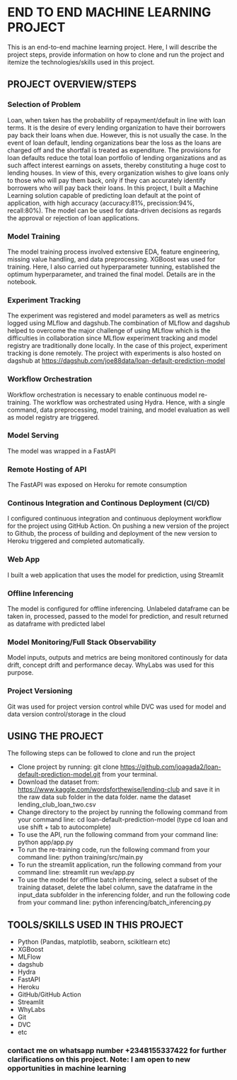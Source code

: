 # END TO END MACHINE LEARNING PROJECT
This is an end-to-end machine learning project. Here, I will describe the project steps, provide information on how to clone and run the project and itemize the technologies/skills used in this project.

## PROJECT OVERVIEW/STEPS
### Selection of Problem
Loan, when taken has the probability of repayment/default in line with loan terms. It is the desire of every lending organization to have their borrowers pay back their loans when due. However, this is not usually the case. In the event of loan default, lending organizations bear the loss as the loans are charged off and the shortfall is treated as expenditure. The provisions for loan defaults reduce the total loan portfolio of lending organizations and as such affect interest earnings on assets, thereby constituting a huge cost to lending houses. In view of this, every organization wishes to give loans only to those who will pay them back, only if they can accurately identify borrowers who will pay back their loans. In this project, I built a Machine Learning solution capable of predicting loan default at the point of application, with high accuracy (accuracy:81%, precission:94%, recall:80%). The model can be used for data-driven decisions as regards the approval or rejection of loan applications.
### Model Training
The model training process involved extensive EDA, feature engineering, missing value handling, and data preprocessing. XGBoost was used for training. Here, I also carried out hyperparameter tunning, established the optimum hyperparameter, and trained the final model. Details are in the notebook.
### Experiment Tracking
The experiment was registered and model parameters as well as metrics logged using MLflow and dagshub.The combination of MLflow and dagshub helped to overcome the major challenge of using MLflow which is the difficulties in collaboration since MLflow experiment tracking and model registry are traditionally done locally. In the case of this project, experiment tracking is done remotely. The project with experiments is also hosted on dagshub at https://dagshub.com/joe88data/loan-default-prediction-model
### Workflow Orchestration
Workflow orchestration is necessary to enable continuous model re-training. The workflow was orchestrated using Hydra. Hence, with a single command, data preprocessing, model training, and model evaluation as well as model registry are triggered.
### Model Serving
The model was wrapped in a FastAPI
### Remote Hosting of API
The FastAPI was exposed on Heroku for remote consumption
### Continous Integration and Continous Deployment (CI/CD)
I configured continuous integration and continuous deployment workflow for the project using GitHub Action. On pushing a new version of the project to Github, the process of building and deployment of the new version to Heroku triggered and completed automatically.
### Web App
I built a web application that uses the model for prediction, using Streamlit
### Offline Inferencing
The model is configured for offline inferencing. Unlabeled dataframe can be taken in, processed, passed to the model for prediction, and result returned as dataframe with predicted label
### Model Monitoring/Full Stack Observability
Model inputs, outputs and metrics are being monitored continously for data drift, concept drift and performance decay. WhyLabs was used for this purpose.
### Project Versioning
Git was used for project version control while DVC was used for model and data version control/storage in the cloud
## USING THE PROJECT
The following steps can be followed to clone and run the project
 -   Clone project by running: git clone https://github.com/joagada2/loan-default-prediction-model.git from your terminal.
 -   Download the dataset from: https://www.kaggle.com/wordsforthewise/lending-club and save it in the raw data sub folder in the data folder. name the dataset lending_club_loan_two.csv
 -   Change directory to the project by running the following command from your command line: cd loan-default-prediction-model (type cd loan and use shift + tab to autocomplete)
 -  To use the API, run the following command from your command line: python app/app.py
 -  To run the re-training code, run the following command from your command line: python training/src/main.py
 -  To run the streamlit application, run the following command from your command line: streamlit run wev/app.py
 -  To use the model for offline batch inferencing, select a subset of the training dataset, delete the label column, save the dataframe in the input_data subfolder in the inferencing folder, and run the following code from your command line: python inferencing/batch_inferencing.py
 ## TOOLS/SKILLS USED IN THIS PROJECT
  - Python (Pandas, matplotlib, seaborn, scikitlearn etc)
  - XGBoost
  - MLFlow
  - dagshub
  - Hydra
  - FastAPI
  - Heroku
  - GitHub/GitHub Action
  - Streamlit
  - WhyLabs
  - Git
  - DVC
  - etc
### contact me on whatsapp number +2348155337422 for further clarifications on this project. Note: I am open to new opportunities in machine learning




